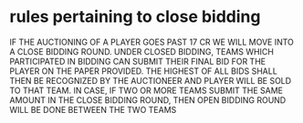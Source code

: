 # rules pertaining to close bidding

IF THE AUCTIONING OF A PLAYER GOES PAST 17 CR
WE WILL MOVE INTO A CLOSE BIDDING ROUND.
UNDER CLOSED BIDDING, TEAMS WHICH
PARTICIPATED IN BIDDING CAN SUBMIT THEIR FINAL
BID FOR THE PLAYER ON THE PAPER PROVIDED. THE
HIGHEST OF ALL BIDS SHALL THEN BE RECOGNIZED
BY THE AUCTIONEER AND PLAYER WILL BE SOLD TO
THAT TEAM.
IN CASE, IF TWO OR MORE TEAMS SUBMIT THE SAME
AMOUNT IN THE CLOSE BIDDING ROUND, THEN OPEN
BIDDING ROUND WILL BE DONE BETWEEN THE TWO
TEAMS

